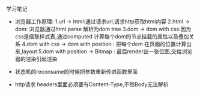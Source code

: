 学习笔记

- 浏览器工作原理: 
1.url -> html:通过请求url,请求http获取html内容
2.html -> dom: 浏览器通过html parse 解析为dom tree
3.dom -> dom with css:因为css是级联样式表,通过computed 计算每个dom的节点挂载的属性以及叠加关系
4.dom with css -> dom with position : 把每个dom 在页面的位置计算出来,layout
5.dom with position -> Bitmap : 最后render出一张位图,交给浏览器的渲染引起渲染

- 状态机的reconsume的时候把参数重新传进函数里面
- http请求 headers里面必须要有Content-Type,不然Body无法解析